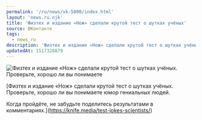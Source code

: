 ```yaml
---
permalink: '/ru/news/vk-5000/index.html'
layout: 'news.ru.njk'
title: 'Физтех и издание «Нож» сделали крутой тест о шутках учёных'
source: ВКонтакте
tags:
  - news_ru
description: 'Физтех и издание «Нож» сделали крутой тест о шутках учёных'
updatedAt: 1517328879
---
```

![Физтех и издание «Нож» сделали крутой тест о шутках учёных. Проверьте, хорошо ли вы понимаете](https://sun9-76.userapi.com/c841131/v841131748/6070a/HuS0cmGi-PA.jpg)

[Физтех и издание «Нож» сделали крутой тест о шутках учёных. Проверьте, хорошо ли вы понимаете юмор гениальных людей.

Когда пройдёте, не забудьте поделитесь результатами в комментариях.](https://knife.media/test-jokes-scientists/)
